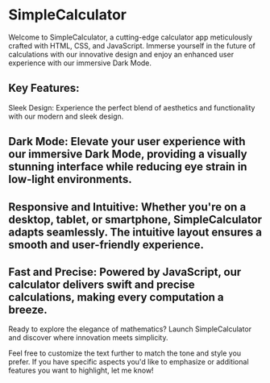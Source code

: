 # SimpleCalculator
Welcome to SimpleCalculator, a cutting-edge calculator app meticulously crafted with HTML, CSS, and JavaScript. Immerse yourself in the future of calculations with our innovative design and enjoy an enhanced user experience with our immersive Dark Mode.

## Key Features:
Sleek Design: Experience the perfect blend of aesthetics and functionality with our modern and sleek design.

## Dark Mode: Elevate your user experience with our immersive Dark Mode, providing a visually stunning interface while reducing eye strain in low-light environments.

## Responsive and Intuitive: Whether you're on a desktop, tablet, or smartphone, SimpleCalculator adapts seamlessly. The intuitive layout ensures a smooth and user-friendly experience.

## Fast and Precise: Powered by JavaScript, our calculator delivers swift and precise calculations, making every computation a breeze.

Ready to explore the elegance of mathematics? Launch SimpleCalculator and discover where innovation meets simplicity.

Feel free to customize the text further to match the tone and style you prefer. If you have specific aspects you'd like to emphasize or additional features you want to highlight, let me know!

